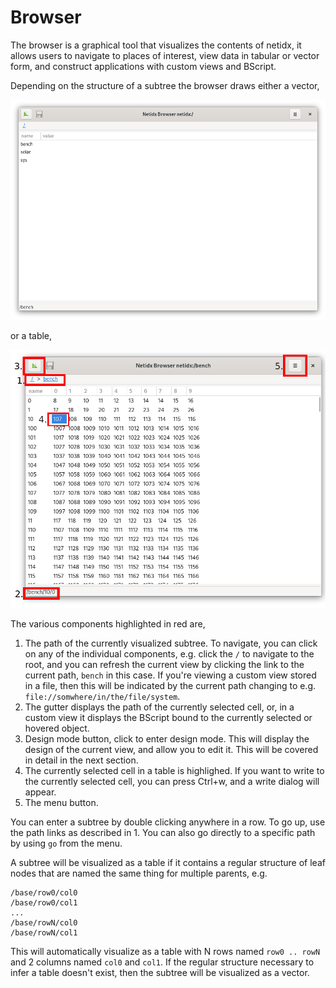 # Browser

The browser is a graphical tool that visualizes the contents of
netidx, it allows users to navigate to places of interest, view data
in tabular or vector form, and construct applications with custom
views and BScript.

Depending on the structure of a subtree the browser draws either a
vector,

![Vector mode](./browser-vector-mode.png)

or a table,

![Table mode](./browser-components-tour.png)

The various components highlighted in red are,

1. The path of the currently visualized subtree. To navigate, you can
   click on any of the individual components, e.g. click the `/` to
   navigate to the root, and you can refresh the current view by
   clicking the link to the current path, `bench` in this case. If
   you're viewing a custom view stored in a file, then this will be
   indicated by the current path changing to
   e.g. `file://somwhere/in/the/file/system`.
2. The gutter displays the path of the currently selected cell, or, in
   a custom view it displays the BScript bound to the currently
   selected or hovered object.
3. Design mode button, click to enter design mode. This will display
   the design of the current view, and allow you to edit it. This will
   be covered in detail in the next section.
4. The currently selected cell in a table is highlighed. If you want
   to write to the currently selected cell, you can press Ctrl+w, and
   a write dialog will appear.
5. The menu button.

You can enter a subtree by double clicking anywhere in a row. To go
up, use the path links as described in 1. You can also go directly to
a specific path by using `go` from the menu.

A subtree will be visualized as a table if it contains a regular
structure of leaf nodes that are named the same thing for multiple
parents, e.g.

```
/base/row0/col0
/base/row0/col1
...
/base/rowN/col0
/base/rowN/col1
```

This will automatically visualize as a table with N rows named `row0
.. rowN` and 2 columns named `col0` and `col1`. If the regular
structure necessary to infer a table doesn't exist, then the subtree
will be visualized as a vector.
